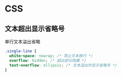 # CSS

## 文本超出显示省略号
单行文本溢出省略   
```css
.single-line {
  white-space: nowrap; /* 禁止文本换行 */
  overflow: hidden; /* 超出部分隐藏 */
  text-overflow: ellipsis; /* 文本溢出时显示省略号 */
}
```